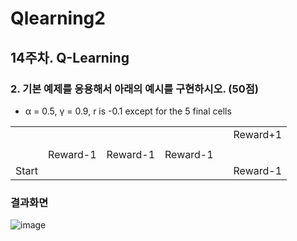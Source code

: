 # Qlearning2

## 14주차. Q-Learning

### 2. 기본 예제를 응용해서 아래의 예시를 구현하시오. (50점)  
- α = 0.5, γ = 0.9, r is -0.1 except for the 5 final cells
					

|||||||
|:---:|:---:|:---:|:---:|:---:|:---:|
||||||Reward+1|
| | | | | | |
||Reward-1|Reward-1|Reward-1|||
|Start|||||Reward-1|

### 결과화면
 
![image](https://user-images.githubusercontent.com/22046757/61996843-30375a00-b0d4-11e9-9691-d18b07323863.png)
